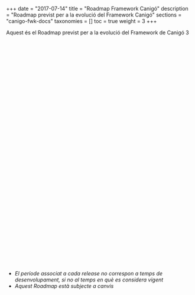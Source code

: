 +++
date        = "2017-07-14"
title       = "Roadmap Framework Canigó"
description = "Roadmap previst per a la evolució del Framework Canigó"
sections    = "canigo-fwk-docs"
taxonomies  = []
toc 		= true
weight 		= 3
+++

Aquest és el Roadmap previst per a la evolució del Framework de Canigó 3

<script type="text/javascript" src="https://www.gstatic.com/charts/loader.js"></script>

<script type="text/javascript">
  google.charts.load("current", {packages:["timeline"], 'language': 'es'});
  google.charts.setOnLoadCallback(drawChart);
  function drawChart() {
    var container = document.getElementById('roadmap');
    var chart = new google.visualization.Timeline(container);
    var dataTable = new google.visualization.DataTable();

	dataTable.addColumn({ type: 'string', id: 'id' });
    dataTable.addColumn({ type: 'string', id: 'Name' });
    dataTable.addColumn({ type: 'date', id: 'Start' });
    dataTable.addColumn({ type: 'date', id: 'End' });
    dataTable.addRows([
	  [ '1','Canigo 3.4 LTS', new Date(2019, 2), new Date(2022, 2) ],
	  [ '2','Canigo 3.4.1', new Date(2019, 5), new Date(2019, 8) ],
	  [ '3','Canigo 3.4.2', new Date(2019, 8), new Date(2019, 11) ],
	  [ '4','Canigo 3.4.3', new Date(2019, 11), new Date(2020, 2) ],
	  [ '5','Canigo 3.4.4', new Date(2020, 2), new Date(2020, 6) ],
	  [ '6','Canigo 3.4.5', new Date(2020, 6), new Date(2020, 12) ],
	  [ '7','Canigo 3.4.6', new Date(2020, 12), new Date(2021, 3) ],
	  [ '8','Canigo 3.4.7', new Date(2021, 3), new Date(2021, 6) ],
	  [ '9','Canigo 3.4.8', new Date(2021, 6), new Date(2021, 9) ]]);

    var options = {
      timeline: { groupByRowLabel: false, showRowLabels: false },
	  colors: ['blue', 'green', 'green', 'green', 'green', 'green', 'green', 'green', 'green','green','green','green','green']
    };

    chart.draw(dataTable, options);
  }
</script>

<div id="roadmap" style="height: 590px;"></div>


<br />

* *El període associat a cada release no correspon a temps de desenvolupament, si no al temps en què es considera vigent*
* *Aquest Roadmap està subjecte a canvis*
